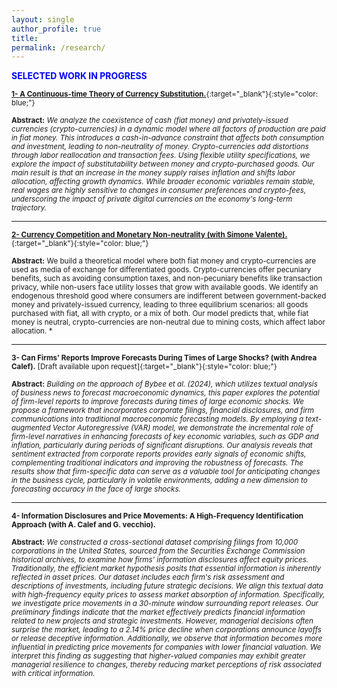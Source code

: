 ```yaml
---
layout: single
author_profile: true 
title: 
permalink: /research/
---
```

<span style="color:blue"> **SELECTED WORK IN PROGRESS** </span> 


 <sub>[**1- A Continuous-time Theory of Currency Substitution.**](https://kensleyblaise.github.io/assets/files/kensley_blaise_currency_substitution.pdf){:target="_blank"}{:style="color: blue;"}</sub>

 <sub> **Abstract:** </sub>
 <sub> *We analyze the coexistence of cash (fiat money) and privately-issued currencies (crypto-currencies) in a dynamic model where all factors of production are paid in fiat money. This introduces a cash-in-advance constraint that affects both consumption and investment, leading to non-neutrality of money. Crypto-currencies add distortions through labor reallocation and transaction fees. Using flexible utility specifications, we explore the impact of substitutability between money and crypto-purchased goods. Our main result is that an increase in the money supply raises inflation and shifts labor allocation, affecting growth dynamics. While broader economic variables remain stable, real wages are highly sensitive to changes in consumer preferences and crypto-fees, underscoring the impact of private digital currencies on the economy's long-term trajectory.* </sub>   
  
 ---

  <sub>[**2- Currency Competition and Monetary Non-neutrality (with Simone Valente).**](https://kensleyblaise.github.io/assets/files/blaise_valente_static_substitution.pdf){:target="_blank"}{:style="color: blue;"}</sub>

 <sub> **Abstract:** </sub>
 <sub> We build a theoretical model where both fiat money and crypto-currencies are used as media of exchange for differentiated goods. Crypto-currencies offer pecuniary benefits, such as avoiding consumption taxes, and non-pecuniary benefits like transaction privacy, while non-users face utility losses that grow with available goods. We identify an endogenous threshold good where consumers are indifferent between government-backed money and privately-issued currency, leading to three equilibrium scenarios: all goods purchased with fiat, all with crypto, or a mix of both. Our model predicts that, while fiat money is neutral, crypto-currencies are non-neutral due to mining costs, which affect labor allocation. * </sub>   

  ---
 
  <sub>**3- Can Firms' Reports Improve Forecasts During Times of Large Shocks? (with Andrea Calef).** [Draft available upon request]{:target="_blank"}{:style="color: blue;"}</sub>

 <sub> **Abstract:** </sub>
 <sub> *Building on the approach of Bybee et al. (2024), which utilizes textual analysis of business news to forecast macroeconomic dynamics, this paper explores the potential of firm-level reports to improve forecasts during times of large economic shocks. We propose a framework that incorporates corporate filings, financial disclosures, and firm communications into traditional macroeconomic forecasting models. By employing a text-augmented Vector Autoregressive (VAR) model, we demonstrate the incremental role of firm-level narratives in enhancing forecasts of key economic variables, such as GDP and inflation, particularly during periods of significant disruptions. Our analysis reveals that sentiment extracted from corporate reports provides early signals of economic shifts, complementing traditional indicators and improving the robustness of forecasts. The results show that firm-specific data can serve as a valuable tool for anticipating changes in the business cycle, particularly in volatile environments, adding a new dimension to forecasting accuracy in the face of large shocks.* </sub>  
  
 ---
 
  <sub>**4- Information Disclosures and Price Movements: A High-Frequency Identification Approach (with A. Calef and G. vecchio).**</sub>

 <sub> **Abstract:** </sub>
 <sub> *We constructed a cross-sectional dataset comprising filings from 10,000 corporations in the United States, sourced from the Securities Exchange Commission historical archives, to examine how firms' information disclosures affect equity prices. Traditionally, the efficient market hypothesis posits that essential information is inherently reflected in asset prices. Our dataset includes each firm's risk assessment and descriptions of investments, including future strategic decisions. We align this textual data with high-frequency equity prices to assess market absorption of information. Specifically, we investigate price movements in a 30-minute window surrounding report releases. Our preliminary findings indicate that the market effectively predicts financial information related to new projects and strategic investments. However, managerial decisions often surprise the market, leading to a 2.14\% price decline when corporations announce layoffs or release deceptive information. Additionally, we observe that information becomes more influential in predicting price movements for companies with lower financial valuation. We interpret this finding as suggesting that higher-valued companies may exhibit greater managerial resilience to changes, thereby reducing market perceptions of risk associated with critical information.* </sub>  
